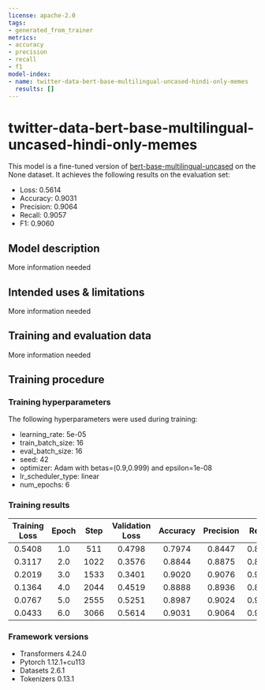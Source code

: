 ```yaml
---
license: apache-2.0
tags:
- generated_from_trainer
metrics:
- accuracy
- precision
- recall
- f1
model-index:
- name: twitter-data-bert-base-multilingual-uncased-hindi-only-memes
  results: []
---
```


<!-- This model card has been generated automatically according to the information the Trainer had access to. You
should probably proofread and complete it, then remove this comment. -->

# twitter-data-bert-base-multilingual-uncased-hindi-only-memes

This model is a fine-tuned version of [bert-base-multilingual-uncased](https://huggingface.co/bert-base-multilingual-uncased) on the None dataset.
It achieves the following results on the evaluation set:
- Loss: 0.5614
- Accuracy: 0.9031
- Precision: 0.9064
- Recall: 0.9057
- F1: 0.9060

## Model description

More information needed

## Intended uses & limitations

More information needed

## Training and evaluation data

More information needed

## Training procedure

### Training hyperparameters

The following hyperparameters were used during training:
- learning_rate: 5e-05
- train_batch_size: 16
- eval_batch_size: 16
- seed: 42
- optimizer: Adam with betas=(0.9,0.999) and epsilon=1e-08
- lr_scheduler_type: linear
- num_epochs: 6

### Training results

| Training Loss | Epoch | Step | Validation Loss | Accuracy | Precision | Recall | F1     |
|:-------------:|:-----:|:----:|:---------------:|:--------:|:---------:|:------:|:------:|
| 0.5408        | 1.0   | 511  | 0.4798          | 0.7974   | 0.8447    | 0.8049 | 0.7940 |
| 0.3117        | 2.0   | 1022 | 0.3576          | 0.8844   | 0.8875    | 0.8882 | 0.8869 |
| 0.2019        | 3.0   | 1533 | 0.3401          | 0.9020   | 0.9076    | 0.9047 | 0.9052 |
| 0.1364        | 4.0   | 2044 | 0.4519          | 0.8888   | 0.8936    | 0.8921 | 0.8923 |
| 0.0767        | 5.0   | 2555 | 0.5251          | 0.8987   | 0.9024    | 0.9016 | 0.9019 |
| 0.0433        | 6.0   | 3066 | 0.5614          | 0.9031   | 0.9064    | 0.9057 | 0.9060 |


### Framework versions

- Transformers 4.24.0
- Pytorch 1.12.1+cu113
- Datasets 2.6.1
- Tokenizers 0.13.1
